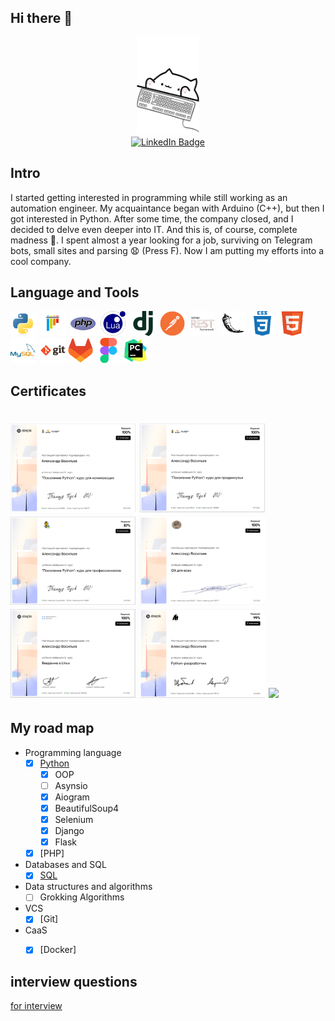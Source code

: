 ## Hi there 👋
<div id="header" align="center">
  <img src="https://github.com/ofrsed/ofrsed/blob/main/bongo-cat-typing.gif" width="100"/>
</div>


<div id="badges" align="center">
  <a href="https://t.me/ofrsed">
    <img src="https://img.shields.io/badge/Telegram-blue?style=for-the-badge&logo=telegram&logoColor=white" alt="LinkedIn Badge"/>
 
  </a>
</div>

## Intro

I started getting interested in programming while still working as an automation engineer. My acquaintance began with Arduino (C++), but then I got interested in Python. After some time, the company closed, and I decided to delve even deeper into IT. And this is, of course, complete madness 🧐. I spent almost a year looking for a job, surviving on Telegram bots, small sites and parsing :anguished: (Press F). Now I am putting my efforts into a cool company.

## Language and Tools
<div>
  <img src="https://github.com/devicons/devicon/blob/master/icons/python/python-original.svg" title="python" alt="python" width="40" height="40"/>&nbsp;
  <img src="https://github.com/devicons/devicon/blob/master/icons/pytest/pytest-original.svg" title="pytest" alt="pytest" width="40" height="40"/>&nbsp;
  <img src="https://github.com/devicons/devicon/blob/master/icons/php/php-original.svg" title="php" alt="php" width="40" height="40"/>&nbsp;
  <img src="https://github.com/devicons/devicon/blob/master/icons/lua/lua-original.svg" title="lua" alt="lua" width="40" height="40"/>&nbsp;
  <img src="https://github.com/devicons/devicon/blob/master/icons/django/django-plain.svg" title="django" alt="django" width="40" height="40"/>&nbsp;
  <img src="https://github.com/devicons/devicon/blob/master/icons/postman/postman-original.svg" title="postman" alt="postman" width="40" height="40"/>&nbsp;
  <img src="https://github.com/devicons/devicon/blob/master/icons/djangorest/djangorest-original.svg" title="djangorest" alt="djangorest" width="40" height="40"/>&nbsp;
  <img src="https://github.com/devicons/devicon/blob/master/icons/flask/flask-original.svg" title="flask" alt="flask" width="40" height="40"/>&nbsp;
  <img src="https://github.com/devicons/devicon/blob/master/icons/css3/css3-plain-wordmark.svg"  title="CSS3" alt="CSS" width="40" height="40"/>&nbsp;
  <img src="https://github.com/devicons/devicon/blob/master/icons/html5/html5-original.svg" title="HTML5" alt="HTML" width="40" height="40"/>&nbsp;
  <img src="https://github.com/devicons/devicon/blob/master/icons/mysql/mysql-original-wordmark.svg" title="MySQL"  alt="MySQL" width="40" height="40"/>&nbsp;
  <img src="https://github.com/devicons/devicon/blob/master/icons/git/git-original-wordmark.svg" title="Git" **alt="Git" width="40" height="40"/>
  <img src="https://github.com/devicons/devicon/blob/master/icons/gitlab/gitlab-original.svg" title="gitlab" **alt="gitlab" width="40" height="40"/>
  <img src="https://github.com/devicons/devicon/blob/master/icons/figma/figma-original.svg" title="figma" **alt="figma" width="40" height="40"/>
  <img src="https://github.com/devicons/devicon/blob/master/icons/pycharm/pycharm-original.svg" title="pycharm" **alt="pycharm" width="40" height="40"/>
</div>


## Certificates
<div>
<h1>
  <img src="https://github.com/ofrsed/ofrsed/blob/main/Python%2C%20%D0%BA%D1%83%D1%80%D1%81%20%D0%B4%D0%BB%D1%8F%20%D0%BD%D0%B0%D1%87%D0%B8%D0%BD%D0%B0%D1%8E%D1%89%D0%B8%D1%85.PNG" width="200px"/>
  <img src="https://github.com/ofrsed/ofrsed/blob/main/Python%2C%20%D0%BA%D1%83%D1%80%D1%81%20%D0%B4%D0%BB%D1%8F%20%D0%9F%D1%80%D0%BE%D0%B4%D0%B2%D0%B8%D0%BD%D1%83%D1%82%D1%8B%D1%85.PNG" width="200px"/>
  <img src="https://github.com/ofrsed/ofrsed/blob/main/Python%2C%20%D0%BA%D1%83%D1%80%D1%81%20%D0%B4%D0%BB%D1%8F%20%D0%9F%D1%80%D0%BE%D1%84%D0%B5%D1%81%D1%81%D0%B8%D0%BE%D0%BD%D0%B0%D0%BB%D0%BE%D0%B2.PNG" width="200px"/>
  <img src="https://github.com/ofrsed/ofrsed/blob/main/Git%20%D0%B4%D0%BB%D1%8F%20%D0%B2%D1%81%D0%B5%D1%85.PNG" width="200px"/>
  <img src="https://github.com/ofrsed/ofrsed/blob/main/%D0%92%D0%B2%D0%B5%D0%B4%D0%B5%D0%BD%D0%B8%D0%B5%20%D0%B2%20Linux.PNG" width="200px"/>
  <img src="https://github.com/ofrsed/ofrsed/blob/main/Python%20-%20%D1%80%D0%B0%D0%B7%D1%80%D0%B0%D0%B1%D0%BE%D1%82%D1%87%D0%B8%D0%BA.PNG" width="200px"/>
  <img src="https://github.com/ofrsed/ofrsed/blob/main/HTML%20%D0%B8%20CSS.PNG" width="200px"/>

</h1>
</div>

## My road map

- Programming language
  - [x] [Python](https://github.com/ofrsed/Notes/blob/main/Python/python_notes.md)
    - [x] OOP
    - [ ] Asynsio
    - [x] Aiogram
    - [x] BeautifulSoup4
    - [x] Selenium
    - [x] Django
    - [x] Flask
  - [x] [PHP]

- Databases and SQL
  - [x] [SQL](https://github.com/ofrsed/Notes/blob/main/SQL/sql_notes.md)
- Data structures and algorithms
  - [ ] Grokking Algorithms
- VCS
  - [x] [Git]
- CaaS
  - [x] [Docker]




## interview questions
[for interview](https://github.com/ofrsed/Notes/blob/main/interview_questions.md)
<!--
**ofrsed/ofrsed** is a ✨ _special_ ✨ repository because its `README.md` (this file) appears on your GitHub profile.


Here are some ideas to get you started:

- 🔭 I’m currently working on ...
- 🌱 I’m currently learning ...
- 👯 I’m looking to collaborate on ...
- 🤔 I’m looking for help with ...
- 💬 Ask me about ...
- 📫 How to reach me: ...
- 😄 Pronouns: ...
- ⚡ Fun fact: ...
-->
